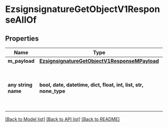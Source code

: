# EzsignsignatureGetObjectV1ResponseAllOf


## Properties
Name | Type | Description | Notes
------------ | ------------- | ------------- | -------------
**m_payload** | [**EzsignsignatureGetObjectV1ResponseMPayload**](EzsignsignatureGetObjectV1ResponseMPayload.md) |  | 
**any string name** | **bool, date, datetime, dict, float, int, list, str, none_type** | any string name can be used but the value must be the correct type | [optional]

[[Back to Model list]](../README.md#documentation-for-models) [[Back to API list]](../README.md#documentation-for-api-endpoints) [[Back to README]](../README.md)


